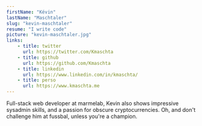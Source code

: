 ```yaml
---
firstName: "Kévin"
lastName: "Maschtaler"
slug: "kevin-maschtaler"
resume: "I write code"
picture: "kevin-maschtaler.jpg"
links:
    - title: twitter
      url: https://twitter.com/Kmaschta
    - title: github
      url: https://github.com/Kmaschta
    - title: linkedin
      url: https://www.linkedin.com/in/kmaschta/
    - title: perso
      url: https://www.kmaschta.me
---
```


Full-stack web developer at marmelab, Kevin also shows impressive sysadmin skills, and a passion for obscure cryptocurrencies. Oh, and don't challenge him at fussbal, unless you're a champion.
